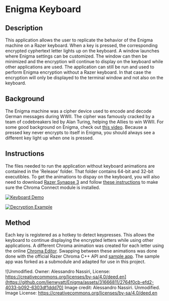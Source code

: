 # Enigma Keyboard

## Description
This application allows the user to replicate the behavior of the Enigma machine on a Razer keyboard. When a key is pressed, the corresponding encrypted cyphertext letter lights up on the keyboard. A window launches where Enigma settings can be customized. The window can then be minimized and the encryption will continue to display on the keyboard while other applications are used. The application can still be run and used to perform Enigma encryption without a Razer keyboard. In that case the encryption will only be displayed to the terminal window and not also on the keyboard. 

## Background
The Enigma machine was a cipher device used to encode and decode German messages during WWII. The cipher was famously cracked by a team of codebreakers led by Alan Turing, helping the Allies to win WWII. For some good background on Enigma, check out [this video](https://www.youtube.com/watch?v=G2_Q9FoD-oQ). Because a pressed key never encrypts to itself in Enigma, you should always see a different key light up when one is pressed. 

## Instructions
The files needed to run the application without keyboard animations are contained in the 'Release' folder. That folder contains 64-bit and 32-bit executibles. To get the animations to dispay on the keyboard, you will also need to download [Razer Synapse 3](https://www.razer.com/synapse-3) and follow [these instructions](https://mysupport.razer.com/app/answers/detail/a_id/1758/~/how-to-use-chroma-connect) to make sure the Chroma Connect module is installed. 

[![Keyboard Demo](https://github.com/lienwyatt/Enigma-Keyboard/assets/31666811/2f66a08c-2e08-463f-9172-255f7b480b57)](https://youtu.be/S3wwKLhFq8w)


[![Decryption Example](https://github.com/lienwyatt/Enigma-Keyboard/assets/31666811/ccaaa3a3-f922-4f39-9044-3a5b2cb99743)](https://www.youtube.com/watch?v=jrvAljH7J1c)

## Method
Each key is registered as a hotkey to detect keypresses. This allows the keyboard to continue displaying the encrypted letters while using other applications. A different Chroma animation was created for each letter using the online [Chroma Editor](https://chroma.razer.com/ChromaEditor/). Swapping between these animations was done done with the official Razer Chroma C++ API and [sample app](https://github.com/razerofficial/CSDK_SampleApp). The sample app was forked as a submodule and adapted for use in this project. 


![Unmodified. Owner: Alessandro Nassiri, License: https://creativecommons.org/licenses/by-sa/4.0/deed.en](https://github.com/lienwyatt/Enigma/assets/31666811/2764f0cb-efd2-4033-b092-6303df1ddd70)
Image credit: Alessandro Nassiri. Unmodified. Image License: https://creativecommons.org/licenses/by-sa/4.0/deed.en


